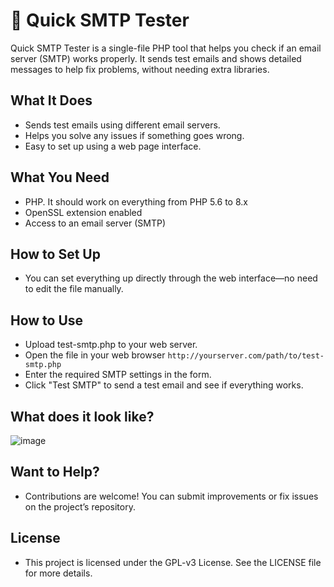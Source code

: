 # 📧 Quick SMTP Tester

Quick SMTP Tester is a single-file PHP tool that helps you check if an email server (SMTP) works properly. It sends test emails and shows detailed messages to help fix problems, without needing extra libraries.

## What It Does
- Sends test emails using different email servers.
- Helps you solve any issues if something goes wrong.
- Easy to set up using a web page interface.

## What You Need
- PHP. It should work on everything from PHP 5.6 to 8.x
- OpenSSL extension enabled
- Access to an email server (SMTP)

## How to Set Up
- You can set everything up directly through the web interface—no need to edit the file manually.

## How to Use
- Upload test-smtp.php to your web server.
- Open the file in your web browser `http://yourserver.com/path/to/test-smtp.php`
- Enter the required SMTP settings in the form.
- Click "Test SMTP" to send a test email and see if everything works.

## What does it look like?
![image](https://github.com/user-attachments/assets/776bb5c1-7794-41fd-a755-3a6cc6a92dd9)


## Want to Help?
- Contributions are welcome! You can submit improvements or fix issues on the project’s repository.

## License
- This project is licensed under the GPL-v3 License. See the LICENSE file for more details.
